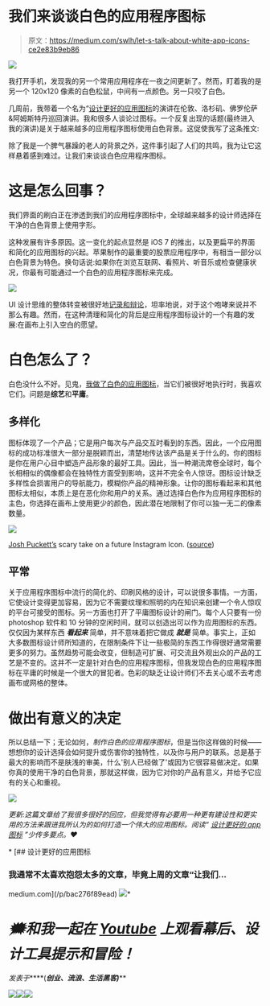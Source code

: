 # 我们来谈谈白色的应用程序图标

> 原文：<https://medium.com/swlh/let-s-talk-about-white-app-icons-ce2e83b9eb86>

![](img/fc4acf6d21ff99921cfd30010c6232c7.png)

我打开手机，发现我的另一个常用应用程序在一夜之间更新了。然而，盯着我的是另一个 120x120 像素的白色松鼠，中间有一点颜色。另一只咬了白色。

几周前，我带着一个名为“[设计更好的应用图标](https://vimeo.com/144562417)的演讲在伦敦、洛杉矶、佛罗伦萨&阿姆斯特丹巡回演讲。我和很多人谈论过图标。一个反复出现的话题(最终进入我的演讲)是关于越来越多的应用程序图标使用白色背景。这促使我写了这条推文:

除了我是一个脾气暴躁的老人的背景之外，这件事引起了人们的共鸣，我为让它这样悬着感到难过。让我们来谈谈白色应用程序图标。

# 这是怎么回事？

我们界面的刷白正在渗透到我们的应用程序图标中，全球越来越多的设计师选择在干净的白色背景上使用字形。

这种发展有许多原因。这一变化的起点显然是 iOS 7 的推出，以及更扁平的界面和简化的应用图标的兴起。苹果制作的最重要的股票应用程序中，有相当一部分以白色背景为特色。换句话说:如果你在浏览互联网、看照片、听音乐或检查健康状况，你最有可能通过一个白色的应用程序图标来完成。

![](img/245eff03e7304a2d6ad561085c83707e.png)

UI 设计思维的整体转变被很好地[记录和辩论](http://www.pixelresort.com/blog/the-interview-about-flat-design-that-wasnt-cool-enough-for-the-media/)，坦率地说，对于这个咆哮来说并不那么有趣。然而，在这种清理和简化的背后是应用程序图标设计的一个有趣的发展:在画布上引入空白的愿望。

# 白色怎么了？

白色没什么不好。见鬼，[我做了白色的应用图标](https://www.behance.net/gallery/31013323/Minimalistic-App-Icons)，当它们被很好地执行时，我喜欢它们。问题是**综艺**和**平庸**。

## 多样化

图标体现了一个产品；它是用户每次与产品交互时看到的东西。因此，一个应用图标的成功标准很大一部分是脱颖而出，清楚地传达该产品是关于什么的。你的图标是你在用户心目中塑造产品形象的最好工具。因此，当一种潮流席卷全球时，每个长相相似的偶像都会在独特性方面受到影响，这并不完全令人惊讶。图标设计缺乏多样性会损害用户的导航能力，模糊你产品的精神形象。让你的图标看起来和其他图标太相似，本质上是在恶化你和用户的关系。通过选择白色作为应用程序图标的主色，你选择在画布上使用更少的颜色，因此潜在地限制了你可以独一无二的像素数量。

![](img/e62a9fbbc38617e76b0444faedbc190f.png)

[Josh Puckett’s](http://twitter.com/joshpuckett/) scary take on a future Instagram Icon. ([source](https://twitter.com/joshpuckett/status/657358423994990593))

## 平常

关于应用程序图标中流行的简化的、印刷风格的设计，可以说很多事情。一方面，它使设计变得更加容易，因为它不需要纹理和照明的内在知识来创建一个令人惊叹的平台可接受的图标。另一方面也打开了平庸图标设计的闸门。每个人只要有一份 photoshop 软件和 10 分钟的空闲时间，就可以创造出可以作为应用图标的东西。仅仅因为某样东西 ***看起来*** 简单，并不意味着把它做成 ***就是*** 简单。事实上，正如大多数图标设计师所知道的，在限制条件下让一些极简的东西工作得很好通常需要更多的努力。虽然趋势可能会改变，但制造可扩展、可交流且外观出众的产品的工艺是不变的。这并不一定是针对白色的应用程序图标，但我发现白色的应用程序图标在平庸的时候是一个很大的冒犯者。色彩的缺乏让设计师们不去关心或不去考虑画布或网格的整体。

# 做出有意义的决定

所以总结一下；无论如何，*制作白色的应用程序图标*，但是当你这样做的时候——想想你的设计选择会如何提升或伤害你的独特性，以及你与用户的联系。总是基于最大的影响而不是肤浅的审美，什么'别人已经做了'或因为它很容易做决定。如果你真的使用干净的白色背景，那就这样做，因为它对你的产品有意义，并给予它应有的关心和重视。

[![](img/9f200f88668bf5b1b27b737c3c858da5.png)](http://applypixels.com)

*更新:这篇文章给了我很多很好的回应，但我觉得有必要用一种更有建设性和更实用的方法来跟进我所认为的***如何打造一个伟大的应用图标。阅读“* [*设计更好的 app 图标*](/@flarup/designing-better-app-icons-bac276f89ead#.fdluifxgd) *”少传多要点。❤**

*[](/p/bac276f89ead) [## 设计更好的应用图标

### 我通常不太喜欢抱怨太多的文章，毕竟上周的文章“让我们…

medium.com](/p/bac276f89ead) ![](img/c1192ebad88d6b1fc6ae1d6a2bc61154.png)*

# *🗯和我一起在 [Youtube](https://www.youtube.com/c/flarup) 上观看幕后、设计工具提示和冒险！*

*发表于*[](https://medium.com/swlh)****(***创业、流浪、生活黑客)*****

****[![](img/de26c089e79a3a2a25d2b750ff6db50f.png)](http://supply.us9.list-manage.com/subscribe?u=310af6eb2240d299c7032ef6c&id=d28d8861ad)********[![](img/f47a578114e0a96bdfabc3a5400688d5.png)](https://medium.com/swlh)********[![](img/c1351daa9c4f0c8ac516addb60c82f6b.png)](https://twitter.com/swlh_)****